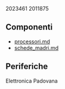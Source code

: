 2023461
2011875
## Componenti
- [processori.md](./componenti/processori.md)
- [schede_madri.md](./componenti/schede_madri.md)
## Periferiche
Elettronica Padovana